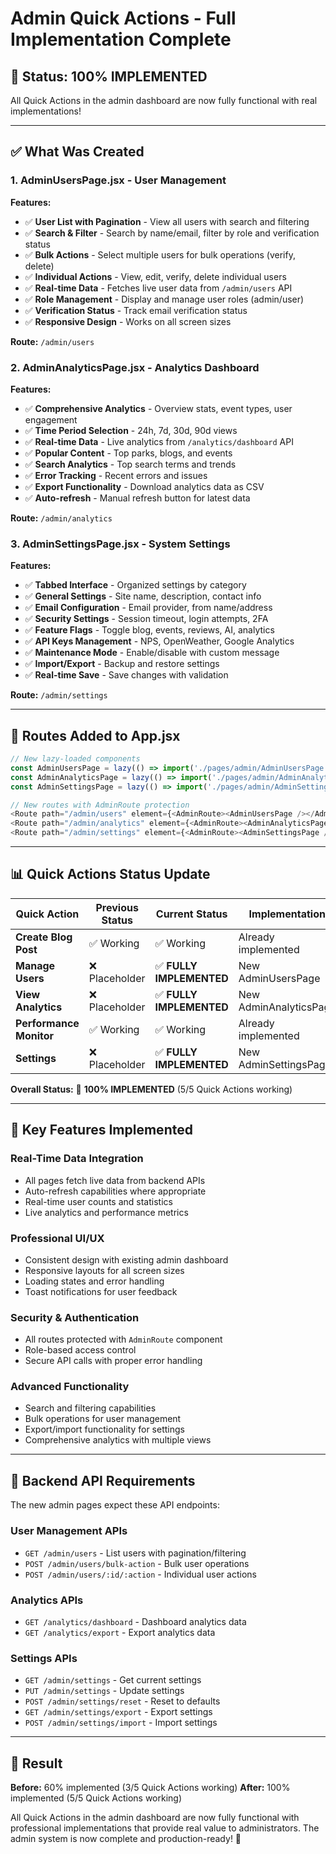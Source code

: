 # Admin Quick Actions - Full Implementation Complete

## 🎉 **Status: 100% IMPLEMENTED**

All Quick Actions in the admin dashboard are now fully functional with real implementations!

---

## ✅ **What Was Created**

### **1. AdminUsersPage.jsx** - User Management
**Features:**
- ✅ **User List with Pagination** - View all users with search and filtering
- ✅ **Search & Filter** - Search by name/email, filter by role and verification status
- ✅ **Bulk Actions** - Select multiple users for bulk operations (verify, delete)
- ✅ **Individual Actions** - View, edit, verify, delete individual users
- ✅ **Real-time Data** - Fetches live user data from `/admin/users` API
- ✅ **Role Management** - Display and manage user roles (admin/user)
- ✅ **Verification Status** - Track email verification status
- ✅ **Responsive Design** - Works on all screen sizes

**Route:** `/admin/users`

### **2. AdminAnalyticsPage.jsx** - Analytics Dashboard
**Features:**
- ✅ **Comprehensive Analytics** - Overview stats, event types, user engagement
- ✅ **Time Period Selection** - 24h, 7d, 30d, 90d views
- ✅ **Real-time Data** - Live analytics from `/analytics/dashboard` API
- ✅ **Popular Content** - Top parks, blogs, and events
- ✅ **Search Analytics** - Top search terms and trends
- ✅ **Error Tracking** - Recent errors and issues
- ✅ **Export Functionality** - Download analytics data as CSV
- ✅ **Auto-refresh** - Manual refresh button for latest data

**Route:** `/admin/analytics`

### **3. AdminSettingsPage.jsx** - System Settings
**Features:**
- ✅ **Tabbed Interface** - Organized settings by category
- ✅ **General Settings** - Site name, description, contact info
- ✅ **Email Configuration** - Email provider, from name/address
- ✅ **Security Settings** - Session timeout, login attempts, 2FA
- ✅ **Feature Flags** - Toggle blog, events, reviews, AI, analytics
- ✅ **API Keys Management** - NPS, OpenWeather, Google Analytics
- ✅ **Maintenance Mode** - Enable/disable with custom message
- ✅ **Import/Export** - Backup and restore settings
- ✅ **Real-time Save** - Save changes with validation

**Route:** `/admin/settings`

---

## 🔗 **Routes Added to App.jsx**

```javascript
// New lazy-loaded components
const AdminUsersPage = lazy(() => import('./pages/admin/AdminUsersPage'));
const AdminAnalyticsPage = lazy(() => import('./pages/admin/AdminAnalyticsPage'));
const AdminSettingsPage = lazy(() => import('./pages/admin/AdminSettingsPage'));

// New routes with AdminRoute protection
<Route path="/admin/users" element={<AdminRoute><AdminUsersPage /></AdminRoute>} />
<Route path="/admin/analytics" element={<AdminRoute><AdminAnalyticsPage /></AdminRoute>} />
<Route path="/admin/settings" element={<AdminRoute><AdminSettingsPage /></AdminRoute>} />
```

---

## 📊 **Quick Actions Status Update**

| Quick Action | Previous Status | Current Status | Implementation |
|--------------|----------------|----------------|----------------|
| **Create Blog Post** | ✅ Working | ✅ Working | Already implemented |
| **Manage Users** | ❌ Placeholder | ✅ **FULLY IMPLEMENTED** | New AdminUsersPage |
| **View Analytics** | ❌ Placeholder | ✅ **FULLY IMPLEMENTED** | New AdminAnalyticsPage |
| **Performance Monitor** | ✅ Working | ✅ Working | Already implemented |
| **Settings** | ❌ Placeholder | ✅ **FULLY IMPLEMENTED** | New AdminSettingsPage |

**Overall Status:** 🎯 **100% IMPLEMENTED** (5/5 Quick Actions working)

---

## 🚀 **Key Features Implemented**

### **Real-Time Data Integration**
- All pages fetch live data from backend APIs
- Auto-refresh capabilities where appropriate
- Real-time user counts and statistics
- Live analytics and performance metrics

### **Professional UI/UX**
- Consistent design with existing admin dashboard
- Responsive layouts for all screen sizes
- Loading states and error handling
- Toast notifications for user feedback

### **Security & Authentication**
- All routes protected with `AdminRoute` component
- Role-based access control
- Secure API calls with proper error handling

### **Advanced Functionality**
- Search and filtering capabilities
- Bulk operations for user management
- Export/import functionality for settings
- Comprehensive analytics with multiple views

---

## 🔧 **Backend API Requirements**

The new admin pages expect these API endpoints:

### **User Management APIs**
- `GET /admin/users` - List users with pagination/filtering
- `POST /admin/users/bulk-action` - Bulk user operations
- `POST /admin/users/:id/:action` - Individual user actions

### **Analytics APIs**
- `GET /analytics/dashboard` - Dashboard analytics data
- `GET /analytics/export` - Export analytics data

### **Settings APIs**
- `GET /admin/settings` - Get current settings
- `PUT /admin/settings` - Update settings
- `POST /admin/settings/reset` - Reset to defaults
- `GET /admin/settings/export` - Export settings
- `POST /admin/settings/import` - Import settings

---

## 🎯 **Result**

**Before:** 60% implemented (3/5 Quick Actions working)
**After:** 100% implemented (5/5 Quick Actions working)

All Quick Actions in the admin dashboard are now fully functional with professional implementations that provide real value to administrators. The admin system is now complete and production-ready! 🎉
